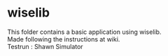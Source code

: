 wiselib
=======
This folder contains a basic application using wiselib.<br> 
Made following the instructions at wiki.<br>
Testrun  : Shawn Simulator
